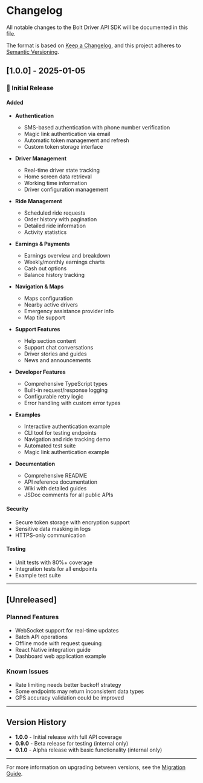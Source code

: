 # Changelog

All notable changes to the Bolt Driver API SDK will be documented in this file.

The format is based on [Keep a Changelog](https://keepachangelog.com/en/1.0.0/),
and this project adheres to [Semantic Versioning](https://semver.org/spec/v2.0.0.html).

## [1.0.0] - 2025-01-05

### 🎉 Initial Release

#### Added
- **Authentication**
  - SMS-based authentication with phone number verification
  - Magic link authentication via email
  - Automatic token management and refresh
  - Custom token storage interface

- **Driver Management**
  - Real-time driver state tracking
  - Home screen data retrieval
  - Working time information
  - Driver configuration management

- **Ride Management**
  - Scheduled ride requests
  - Order history with pagination
  - Detailed ride information
  - Activity statistics

- **Earnings & Payments**
  - Earnings overview and breakdown
  - Weekly/monthly earnings charts
  - Cash out options
  - Balance history tracking

- **Navigation & Maps**
  - Maps configuration
  - Nearby active drivers
  - Emergency assistance provider info
  - Map tile support

- **Support Features**
  - Help section content
  - Support chat conversations
  - Driver stories and guides
  - News and announcements

- **Developer Features**
  - Comprehensive TypeScript types
  - Built-in request/response logging
  - Configurable retry logic
  - Error handling with custom error types

- **Examples**
  - Interactive authentication example
  - CLI tool for testing endpoints
  - Navigation and ride tracking demo
  - Automated test suite
  - Magic link authentication example

- **Documentation**
  - Comprehensive README
  - API reference documentation
  - Wiki with detailed guides
  - JSDoc comments for all public APIs

#### Security
- Secure token storage with encryption support
- Sensitive data masking in logs
- HTTPS-only communication

#### Testing
- Unit tests with 80%+ coverage
- Integration tests for all endpoints
- Example test suite

---

## [Unreleased]

### Planned Features
- WebSocket support for real-time updates
- Batch API operations
- Offline mode with request queuing
- React Native integration guide
- Dashboard web application example

### Known Issues
- Rate limiting needs better backoff strategy
- Some endpoints may return inconsistent data types
- GPS accuracy validation could be improved

---

## Version History

- **1.0.0** - Initial release with full API coverage
- **0.9.0** - Beta release for testing (internal only)
- **0.1.0** - Alpha release with basic functionality (internal only)

---

For more information on upgrading between versions, see the [Migration Guide](https://github.com/syrex1013/bolt-driver-api-sdk/wiki/Migration-Guide).
